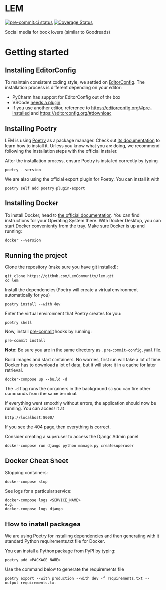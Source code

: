 # LEM
[![pre-commit.ci status](https://results.pre-commit.ci/badge/github/LemCommunity/lem/main.svg)](https://results.pre-commit.ci/latest/github/LemCommunity/lem/main) [![Coverage Status](https://coveralls.io/repos/github/LemCommunity/lem/badge.svg?branch=main)](https://coveralls.io/github/LemCommunity/lem?branch=main)

Social media for book lovers (similar to Goodreads)

# Getting started
## Installing EditorConfig
To maintain consistent coding style, we settled on [EditorConfig](https://editorconfig.org/). The installation process is different depending on your editor:
* PyCharm has support for EditorConfig out of the box
* VSCode [needs a plugin](https://marketplace.visualstudio.com/items?itemName=EditorConfig.EditorConfig)
* If you use another editor, reference to https://editorconfig.org/#pre-installed and https://editorconfig.org/#download
## Installing Poetry
LEM is using [Poetry](https://python-poetry.org/) as a package manager. Check out [its documentation](https://python-poetry.org/docs/#installation) to learn how to install it. Unless you know what you are doing, we recommend following the installation steps with the official installer.

After the installation process, ensure Poetry is installed correctly by typing
```
poetry --version
```

We are also using the official export plugin for Poetry. You can install it with
```
poetry self add poetry-plugin-export
```

## Installing Docker
To install Docker, head to [the official documentation](https://docs.docker.com/get-docker/). You can find instructions for your Operating System there. With Docker Desktop, you can start Docker conveniently from the tray.
Make sure Docker is up and running:
```
docker --version
```

## Running the project
Clone the repository (make sure you have git installed):
```
git clone https://github.com/LemCommunity/lem.git
cd lem
```
Install the dependencies (Poetry will create a virtual environment automatically for you)
```
poetry install --with dev
```
Enter the virtual environment that Poetry creates for you:
```
poetry shell
```

Now, install [pre-commit](https://pre-commit.com/) hooks by running:
```
pre-commit install
```
**Note:** Be sure you are in the same directory as `.pre-commit-config.yaml` file.

Build images and start containers. No worries, first run will take a lot of time. Docker has to download a lot of data, but it will store it in a cache for later retrieval.
```
docker-compose up --build -d
```
The `-d` flag runs the containers in the background so you can fire other commands from the same terminal.

If everything went smoothly without errors, the application should now be running.
You can access it at
```
http://localhost:8000/
```
If you see the 404 page, then everything is correct.

Consider creating a superuser to access the Django Admin panel
```
docker-compose run django python manage.py createsuperuser
```

## Docker Cheat Sheet
Stopping containers:
```
docker-compose stop
```
See logs for a particular service:
```
docker-compose logs <SERVICE_NAME>
e.g.
docker-compose logs django
```

## How to install packages
We are using Poetry for installing dependencies and then generating with it standard Python requirements.txt file for Docker.

You can install a Python package from PyPI by typing:
```
poetry add <PACKAGE_NAME>
```

Use the command below to generate the requirements file
```
poetry export --with production --with dev -f requirements.txt --output requirements.txt
```
